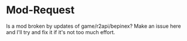 # Mod-Request
Is a mod broken by updates of game/r2api/bepinex? Make an issue here and I'll try and fix it if it's not too much effort.
